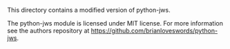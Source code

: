 This directory contains a modified version of python-jws.

The python-jws module is licensed under MIT license. For more information
see the authors repository at https://github.com/brianloveswords/python-jws.
